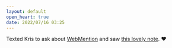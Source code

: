 ```yaml
---
layout: default
open_heart: true
date: 2022/07/16 03:25
---
```


Texted Kris to ask about [WebMention](https://www.w3.org/TR/webmention/) and saw [this lovely note](https://koddsson.com/notes/new-personal-page-is-written-in-jekyll). ♥︎

